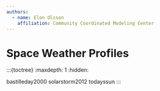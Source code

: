 ```yaml
---
authors:
  - name: Elon Olsson
    affiliation: Community Coordinated Modeling Center
---
```


# Space Weather Profiles

:::{toctree}
:maxdepth: 1
:hidden:


bastilleday2000
solarstorm2012
todayssun
:::